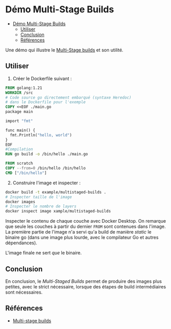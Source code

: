 # Démo Multi-Stage Builds

- [Démo Multi-Stage Builds](#démo-multi-stage-builds)
  - [Utiliser](#utiliser)
  - [Conclusion](#conclusion)
  - [Références](#références)


Une démo qui illustre le [Multi-Stage builds](https://docs.docker.com/build/building/multi-stage/) et son utilité.

## Utiliser

1. Créer le Dockerfile suivant :

~~~dockerfile
FROM golang:1.21
WORKDIR /src
# Code source go directement embarqué (syntaxe Heredoc)
# dans le Dockerfile pour l'exemple
COPY <<EOF ./main.go
package main

import "fmt"

func main() {
  fmt.Println("hello, world")
}
EOF
#Compilation
RUN go build -o /bin/hello ./main.go

FROM scratch
COPY --from=0 /bin/hello /bin/hello
CMD ["/bin/hello"]
~~~

2. Construire l'image et inspecter :

~~~bash
docker build -t example/multistaged-builds .
# Inspecter taille de l'image
docker images
# Inspecter le nombre de layers
docker inspect image xample/multistaged-builds
~~~

Inspecter le contenu de chaque couche avec Docker Desktop. On remarque que seule les couches à partir du dernier `FROM` sont contenues dans l'image. La première partie de l'image n'a servi qu'a build de manière *static* le binaire go (dans une image plus lourde, avec le compilateur Go et autres dépendances).

L'image finale ne sert *que* le binaire.

## Conclusion

En conclusion, le *Multi-Staged Builds* permet de produire des images plus petites, avec le strict nécessaire, lorsque des étapes de build intermédiaires sont nécessaires.

## Références

- [Multi-stage builds](https://docs.docker.com/build/building/multi-stage/)